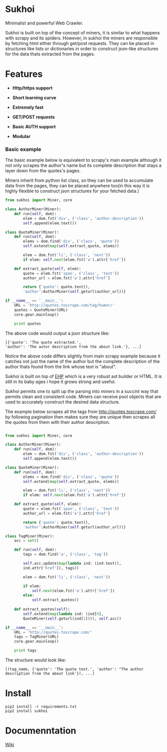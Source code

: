 # Sukhoi

Minimalist and powerful Web Crawler.

Sukhoi is built on top of the concept of miners, it is similar to what happens with scrapy and its spiders.
However, in sukhoi the miners are responsible by fetching html either through get/post requests. 
They can be placed in structures like lists or dictionaries in order to construct json-like structures
for the data thats extracted from the pages.

# Features

- **Http/https support**

- **Short learning curve**

- **Extremely fast**

- **GET/POST requests**

- **Basic AUTH support**

- **Modular**

### Basic example

The basic example below is equivalent to scrapy's main example although it not only scrapes the author's name
but its complete description that stays a layer down from the quotes's pages.

Miners inherit from python list class, so they can be used to accumulate data from the pages, they can be placed anywhere too(in this way
it is highly flexible to construct json structures for your fetched data.)

~~~python
from sukhoi import Miner, core

class AuthorMiner(Miner):
    def run(self, dom):
        elem = dom.fst('div', ('class', 'author-description'))
        self.append(elem.text())

class QuoteMiner(Miner):
    def run(self, dom):
        elems = dom.find('div', ('class', 'quote'))
        self.extend(map(self.extract_quote, elems))

        elem = dom.fst('li', ('class', 'next'))
        if elem: self.next(elem.fst('a').attr['href'])

    def extract_quote(self, elem):
        quote = elem.fst('span', ('class', 'text'))
        author_url = elem.fst('a').attr['href']

        return {'quote': quote.text(), 
        'author':AuthorMiner(self.geturl(author_url))}

if __name__ == '__main__':
    URL = 'http://quotes.toscrape.com/tag/humor/'
    quotes = QuoteMiner(URL)
    core.gear.mainloop()

    print quotes

~~~

The above code would output a json structure like:

~~~
[{'quote': 'The quote extracted.', 
'author': 'The autor description from the about link.'}, ...]
~~~

Notice the above code differs slightly from main scrapy example because it catches not just
the name of the author but the complete description of the author thats found from
the link whose text is "about".

Sukhoi is built on top of [EHP](https://github.com/iogf/ehp) which is a very robust ast builder or HTML.
It is still in its baby ages i hope it grows strong and useful.

Sukhoi permits one to split up the parsing into miners in a succint way that permits clean and consistent code.
Miners can receive pool objects that are used to accurately construct the desired data structure. 

The example below scrapes all the tags from http://quotes.toscrape.com/ by following pagination
then makes sure they are unique then scrapes all the quotes from them with their author description.

~~~python

from sukhoi import Miner, core

class AuthorMiner(Miner):
    def run(self, dom):
        elem = dom.fst('div', ('class', 'author-description'))
        self.append(elem.text())

class QuoteMiner(Miner):
    def run(self, dom):
        elems = dom.find('div', ('class', 'quote'))
        self.extend(map(self.extract_quote, elems))

        elem = dom.fst('li', ('class', 'next'))
        if elem: self.next(elem.fst('a').attr['href'])

    def extract_quote(self, elem):
        quote = elem.fst('span', ('class', 'text'))
        author_url = elem.fst('a').attr['href']

        return {'quote': quote.text(), 
        'author':AuthorMiner(self.geturl(author_url))}

class TagMiner(Miner):
    acc = set()

    def run(self, dom):
        tags = dom.find('a', ('class', 'tag'))

        self.acc.update(map(lambda ind: (ind.text(), 
        ind.attr['href']), tags))

        elem = dom.fst('li', ('class', 'next'))

        if elem: 
            self.next(elem.fst('a').attr['href'])
        else: 
            self.extract_quotes()
            
    def extract_quotes(self):
        self.extend(map(lambda ind: (ind[0], 
        QuoteMiner(self.geturl(ind[1]))), self.acc))

if __name__ == '__main__':
    URL = 'http://quotes.toscrape.com/'
    tags = TagMiner(URL)
    core.gear.mainloop()

    print tags
~~~

The structure would look like:

~~~
[(tag_name, {'quote': 'The quote text.', 'author': "The author description from the about link'}), ...]
~~~

# Install

~~~
pip2 install -r requirements.txt
pip2 install sukhoi
~~~

# Documenntation

[Wiki](https://github.com/iogf/sukhoi/wiki)






